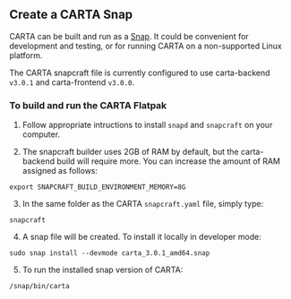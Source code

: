 ## Create a CARTA Snap

CARTA can be built and run as a [Snap](https://snapcraft.io/). It could be convenient for development and testing, or for running CARTA on a non-supported Linux platform.

The CARTA snapcraft file is currently configured to use carta-backend `v3.0.1` and carta-frontend `v3.0.0`.

### To build and run the CARTA Flatpak

1. Follow appropriate intructions to install `snapd` and `snapcraft` on your computer.

2. The snapcraft builder uses 2GB of RAM by default, but the carta-backend build will require more. You can increase the amount of RAM assigned as follows:

```
export SNAPCRAFT_BUILD_ENVIRONMENT_MEMORY=8G
```

3. In the same folder as the CARTA `snapcraft.yaml` file, simply type:

```
snapcraft 
```

4. A snap file will be created. To install it locally in developer mode:

```
sudo snap install --devmode carta_3.0.1_amd64.snap
```

5. To run the installed snap version of CARTA:

```
/snap/bin/carta
```
